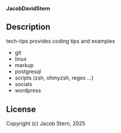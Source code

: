 ####  JacobDavidStern

## Description

tech-tips provides coding tips and examples

* git
* linux
* markup
* postgresql
* scripts (zsh, ohmyzsh, regex ...)
* socials
* wordpress

## License

Copyright (c) Jacob Stern, 2025
